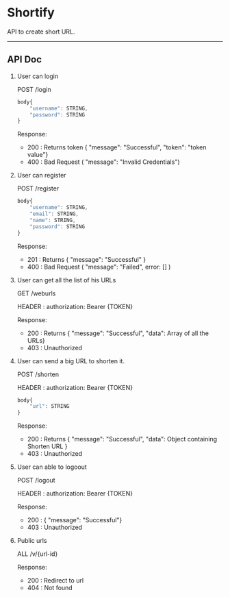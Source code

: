 # Shortify

API to create short URL.

---

## API Doc

1. User can login

   POST /login

   ```js
   body{
       "username": STRING,
       "password": STRING
   }
   ```

   Response:

   - 200 : Returns token { "message": "Successful", "token": "token value"}
   - 400 : Bad Request ( "message": "Invalid Credentials")

2. User can register

   POST /register

   ```js
   body{
       "username": STRING,
       "email": STRING,
       "name": STRING,
       "password": STRING
   }

   ```

   Response:

   - 201 : Returns { "message": "Successful" }
   - 400 : Bad Request ( "message": "Failed", error: [] )

3. User can get all the list of his URLs

   GET /weburls

   HEADER : authorization: Bearer {TOKEN}

   Response:

   - 200 : Returns { "message": "Successful", "data": Array of all the URLs}
   - 403 : Unauthorized

4. User can send a big URL to shorten it.

   POST /shorten

   HEADER : authorization: Bearer {TOKEN}

   ```js
   body{
       "url": STRING
   }

   ```

   Response:

   - 200 : Returns { "message": "Successful", "data": Object containing Shorten URL }
   - 403 : Unauthorized

5. User can able to logoout

   POST /logout

   HEADER : authorization: Bearer {TOKEN}

   Response:

   - 200 : { "message": "Successful"}
   - 403 : Unauthorized

6. Public urls

   ALL /v/{url-id}

   Response:

   - 200 : Redirect to url
   - 404 : Not found
